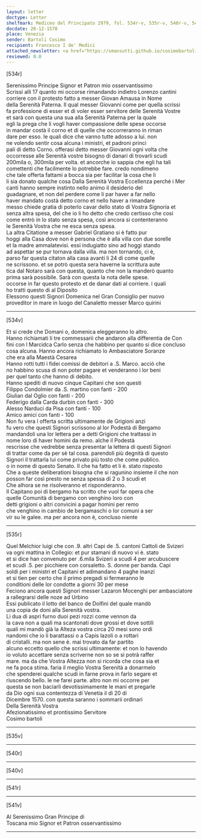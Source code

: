 ```yaml
---
layout: letter
doctype: Letter
shelfmark: Mediceo del Principato 2979, fol. 534r-v, 535r-v, 540r-v, 541r-v
docdate: 20-12-1570
place: Venezia
sender: Bartoli Cosimo
recipient: Francesco I de' Medici
attached_newsletter: <a href="https://smansutti.github.io/cosimobartoli/texts/3080_219/">3080_219</a>
reviewed: 0.0
---
```


[534r]  
  
  
Serenissimo Principe Signor et Patron mio osservantissimo  
Scrissi alli 17 quanto mi occorse rimandando indietro Lorenzo cantini  
corriere con il protesto fatto a messer Giovan Amausa in Nome  
della Serenità Paterna. Il qual messer Giovanni come per quella scrissi  
fa professione di esser et di voler esser servitore delle Serenità Vostre  
et sarà con questa una sua alla Serenità Paterna per la quale  
egli la prega che li vogli haver compassione delle spese occorse  
in mandar costà il corno et di quelle che occorreranno in riman  
dare per esso. le quali dice che vanno tutte adosso a lui. non  
ne volendo sentir cosa alcuna i ministri, et padroni princi  
pali di detto Corno. offerasi detto messer Giovanni ogni volta che  
occorresse alle Serenità vostre bisogno di danari di trovarli scudi  
200mila o, 300mila per volta. et ancorche io sappia che egli ha tali  
comettenti che facilmente lo potrebbe fare. credo nondimeno  
che tale offerta fattami a bocca sia per facilitar la cosa che li  
li sia donato qualche cosa Dalla Serenità Vostra Eccellenza perché i Mer  
canti hanno sempre instinto nello animo il desiderio del  
guadagnare, et non del perdere come li par haver a far nello  
haver mandato costà detto corno et nello haver a rimandare  
messo chiede gratia di poterlo cavar dello stato di Vostra Signoria et  
senza altra spesa, del che io li ho detto che credo certisso che cosi  
come entrò in lo stato senza spesa, così ancora si contenteranno  
le Serenità Vostra che ne esca senza spesa.  
La altra Citatione a messer Gabriel Gratiano si è fatto pur  
hoggi alla Casa dove non è persona che è alla villa con due sorelle  
et la madre ammalatevisi. essi indugiatto sino ad hoggi stando  
ad aspettar se pur tornava dalla villa. ma non tornando, ci è,  
parso far questa citaton alla casa avanti li 24 di come quelle  
ne scrissono. et se potrò questa sera haverne la scrittura aute  
tica dal Notaro sarà con questa, quanto che non la manderò quanto  
prima sarà possibile. Sarà con questa la nota delle spese.  
occorse in far questo protesto et de danar dati al corriere. i quali  
ho tratti questo di al Diposito  
Elessono questi Signori Domenica nel Gran Consiglio per nuovo  
proveditor in mare in luogo del Canaletto messer Marco quirini  
  
---  

[534v]  
  
  
Et si crede che Domani o, domenica eleggeranno lo altro.  
Hanno richiamati li tre commessarii che andaron alla differentia de Con  
fini con l Marcidca Carlo senza che habbino per quanto si dice concluso  
cosa alcuna. Hanno ancora richiamato lo Ambasciatore Soranze  
che era alla Maestà Cesarea  
Hanno rotti tutti i fidei comissi de debitori a .S. Marco. acciò che  
no habbino scusa di non poter pagare et venderanno i lor beni  
per quel tanto che hanno di debito.  
Hanno spediti di nuovo cinque Capitani che son questi  
Filippo Condolmier da .S. martino con fanti - 200  
Giulian dal Oglio con fanti - 200  
Federigo dalla Carda durbin con fanti - 300  
Alesso Narduci da Pisa con fanti - 100  
Amico amici con fanti - 100  
Non fu vera l offerta scritta ultimamente de Grigioni anzi  
fu vero che questi Signori scrissono al lor Podestà di Bergamo  
mandandoli una lor lettera per a detti Grigioni che trattassi in  
nome loro di haver homini da remo. alche il Podestà  
rescrisse che vedrebbe senza presentar la lettera di questi Signori  
di trattar come da per sè tal cosa. parendoli più degnità di questo  
Signori il trattarla lui come privato più tosto che come publico.  
o in nome di questo Senato. Il che ha fatto et li è. stato risposto  
Che a queste deliberationi bisogna che si ragunino insieme il che non  
posson far così presto ne senza spessa di 2 o 3 scudi et  
Che alhora se ne risolveranno et risponderanno.  
Il Capitano poi di bergamo ha scritto che vuol far opera che  
quelle Comunità di bergamo con venghino loro con  
detti grigioni o altri convicini a pagar homini per remo  
che venghino in cambio de bergamaschi o lor comuni a ser  
vir su le galee. ma per ancora non è, concluso niente  
  
---  

[535r]  
  
  
Quel Melchior luigi che con .9. altri Capi de .5. cantoni Cattoli de Svizeri  
va ogni mattina in Collegio: et pur stamani di nuovo vi è. stato  
et si dice han convenuto per .6.mila Svizeri a scudi 4 per arcubuscere  
et scudi .5. per picchiere con corsaletto. S. donne per banda. Capi  
soldi per i ministri et Capitani et adimandano 4 paghe inanzi  
et si tien per certo che il primo pregadi si fermeranno le  
conditioni delle lor condotte a giorni 30 per mese  
Feciono ancora questi Signori messer Lazaron Mocenghi per ambasciatore  
a rallegrarsi delle noze ad Urbino  
Essi publicato il lotto del banco de Dolfini del quale mandò  
una copia de doni alla Serenità vostra.  
Li dua di aspri furno duoi pezi rozzi come vennon da  
la cava non a quali ma scantonati dove grossi et dove sottili  
quali mi mandò già la Alteza vostra circa 20 mesi sono ordi  
nandomi che io li barattassi o a Capis lazoli o a rottari  
di cristalli. ma non sene è. mai trovato da far partito  
alcuno eccetto quello che scrissi ultimamente: et non lo havendo  
io voluto accettare senza scriverne non so se si potrà raffer  
mare. ma da che Vostra Altezza non si ricorda che cosa sia et  
ne fa poca stima. faria il meglio Vostra Serenità a donarmelo  
che spenderei qualche scudi in farne prova in farlo segare et  
riuscendo bello. le ne farei parte. altro non mi occorre per  
questa se non baciarli devotissimamente le mani et pregarle  
da Dio ogni sua contentezza di Venetia il dì 20 di  
Dicembre 1570. con questa saranno i sommarii ordinari  
Della Serenità Vostra  
Afezionatissimo et prontissimo Servitore  
Cosimo bartoli  
  
---  

[535v]  
  
  
  
---  

[540r]  
  
  
  
---  

[540v]  
  
  
  
---  

[541r]  
  
  
  
---  

[541v]  
  
  
Al Serenissimo Gran Principe di  
Toscana mio Signor et Patron osservantissimo  
  
---  


